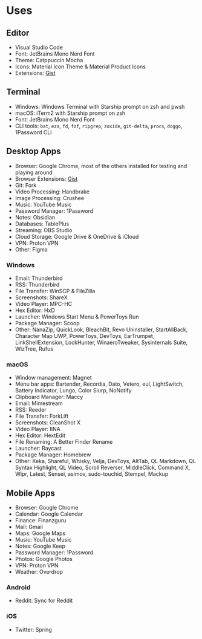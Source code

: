 # Uses

## Editor

- Visual Studio Code
- Font: JetBrains Mono Nerd Font
- Theme: Catppuccin Mocha
- Icons: Material Icon Theme & Material Product Icons
- Extensions: [Gist](https://gist.github.com/Stanzilla/060a85eb0911d4a9980180ace1831697)

## Terminal

- Windows: Windows Terminal with Starship prompt on zsh and pwsh
- macOS: iTerm2 with Starship prompt on zsh
- Font: JetBrains Mono Nerd Font
- CLI tools: `bat`, `eza`, `fd`, `fzf`, `ripgrep`, `zoxide`, `git-delta`, `procs`, `doggo`, 1Password CLI

## Desktop Apps

- Browser: Google Chrome, most of the others installed for testing and playing around
- Browser Extensions: [Gist](https://gist.github.com/Stanzilla/ba2e02ca676d8ee58fab181e0183cff5)
- Git: Fork
- Video Processing: Handbrake
- Image Processing: Crushee
- Music: YouTube Music
- Password Manager: 1Password
- Notes: Obsidian
- Databases: TablePlus
- Streaming: OBS Studio
- Cloud Storage: Google Drive & OneDrive & iCloud
- VPN: Proton VPN
- Other: Figma

### Windows

- Email: Thunderbird
- RSS: Thunderbird
- File Transfer: WinSCP & FileZilla
- Screenshots: ShareX
- Video Player: MPC-HC
- Hex Editor: HxD
- Launcher: Windows Start Menu & PowerToys Run
- Package Manager: Scoop
- Other: NanaZip, QuickLook, BleachBit, Revo Uninstaller, StartAllBack, Character Map UWP, PowerToys, DevToys, EarTrumpet, LinkShellExtension, LockHunter, WinaeroTweaker, Sysinternals Suite, WizTree, Rufus

### macOS

- Window management: Magnet
- Menu bar apps: Bartender, Recordia, Dato, Vetero, eul, LightSwitch, Battery Indicator, Lungo, Color Slurp, NoNotify
- Clipboard Manager: Maccy
- Email: Mimestream
- RSS: Reeder
- File Transfer: ForkLift
- Screenshots: CleanShot X
- Video Player: IINA
- Hex Editor: HextEdit
- File Renaming: A Better Finder Rename
- Launcher: Raycast
- Package Manager: Homebrew
- Other: Keka, Shareful, Whisky, Velja, DevToys, AltTab, QL Markdown, QL Syntax Highlight, QL Video, Scroll Reverser, MiddleClick, Command X, Wipr, Latest, Sensei, asimov, sudo-touchid, Stempel, Mackup

## Mobile Apps

- Browser: Google Chrome
- Calendar: Google Calendar
- Finance: Finanzguru
- Mail: Gmail
- Maps: Google Maps
- Music: YouTube Music
- Notes: Google Keep
- Password Manager: 1Password
- Photos: Google Photos
- VPN: Proton VPN
- Weather: Overdrop

### Android

- Reddit: Sync for Reddit

### iOS

- Twitter: Spring
